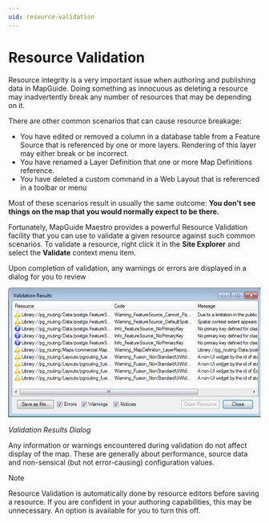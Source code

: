 ```yaml
---
uid: resource-validation
---
```

# Resource Validation

Resource integrity is a very important issue when authoring and publishing data in MapGuide. Doing
something as innocuous as deleting a resource may inadvertently break any number of resources that 
may be depending on it.  

There are other common scenarios that can cause resource breakage:

 * You have edited or removed a column in a database table from a Feature Source that is referenced by one or more layers. Rendering of this layer may either break or be incorrect.
 * You have renamed a Layer Definition that one or more Map Definitions reference.
 * You have deleted a custom command in a Web Layout that is referenced in a toolbar or menu

Most of these scenarios result in usually the same outcome: **You don't see things on the map that you would normally expect to be there.**

Fortunately, MapGuide Maestro provides a powerful Resource Validation facility that you can use to validate a given
resource against such common scenarios. To validate a resource, right click it in the **Site Explorer** and select
the **Validate** context menu item.

Upon completion of validation, any warnings or errors are displayed in a dialog for you to review

![](../images/validation_results.png)

 *Validation Results Dialog*

Any information or warnings encountered during validation do not affect display of the map. These are generally about performance, source data and
non-sensical (but not error-causing) configuration values.

> [!NOTE]
> Resource Validation is automatically done by resource editors before saving a resource. If you are confident
> in your authoring capabilities, this may be unnecessary. An option is available for you to turn this off.

